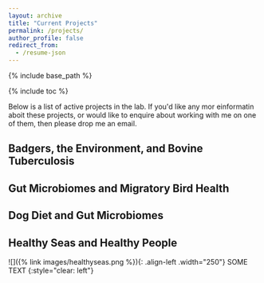 ```yaml
---
layout: archive
title: "Current Projects"
permalink: /projects/
author_profile: false
redirect_from:
  - /resume-json
---
```


{% include base_path %}

{% include toc %}

Below is a list of active projects in the lab. If you'd like any mor einformatin aboit these projects, or would like to enquire about working with me on one of them, then please drop me an email. 


## Badgers, the Environment, and Bovine Tuberculosis


## Gut Microbiomes and Migratory Bird Health


## Dog Diet and Gut Microbiomes



## Healthy Seas and Healthy People


![]({% link images/healthyseas.png %}){: .align-left .width="250"}
SOME TEXT
{:style="clear: left"}
